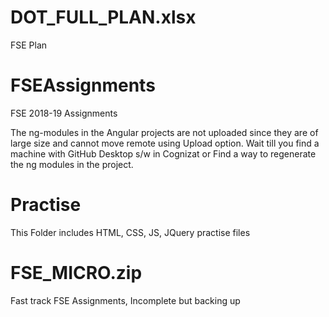 # DOT_FULL_PLAN.xlsx
FSE Plan

# FSEAssignments
FSE 2018-19 Assignments

The ng-modules in the Angular projects are not uploaded since they are of large size and cannot move remote using Upload option. Wait till you find a machine with GitHub Desktop s/w in Cognizat or Find a way to regenerate the ng modules in the project.

# Practise 
This Folder includes HTML, CSS, JS, JQuery practise files

# FSE_MICRO.zip
Fast track FSE Assignments, Incomplete but backing up
